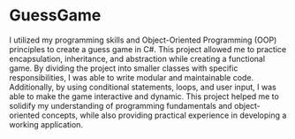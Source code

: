# GuessGame

I utilized my programming skills and Object-Oriented Programming (OOP) principles to create a guess game in C#. This project allowed me to practice encapsulation, inheritance, and abstraction while creating a functional game. By dividing the project into smaller classes with specific responsibilities, I was able to write modular and maintainable code. Additionally, by using conditional statements, loops, and user input, I was able to make the game interactive and dynamic. This project helped me to solidify my understanding of programming fundamentals and object-oriented concepts, while also providing practical experience in developing a working application.
